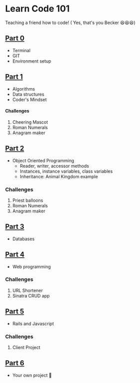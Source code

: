 # Learn Code 101
Teaching a friend how to code!
( Yes, that's you Becker 😆😆😆)

## [Part 0](/part-0)
- Terminal
- GIT
- Environment setup

## [Part 1](/part-1)
- Algorithms
- Data structures
- Coder's Mindset

#### Challenges
1. Cheering Mascot
2. Roman Numerals
3. Anagram maker

## [Part 2](/part-2)
- Object Oriented Programming
  - Reader, writer, accessor methods  
  - Instances, instance variables, class variables
  - Inheritance: Animal Kingdom example

### Challenges
1. Priest balloons
2. Roman Numerals
3. Anagram maker

## [Part 3](/part-3)
- Databases

## [Part 4](/part-4)
- Web programming

### Challenges
1. URL Shortener
2. Sinatra CRUD app

## [Part 5](/part-5)
- Rails and Javascript

### Challenges
1. Client Project

## [Part 6](/part-6)
- Your own project 🚀
